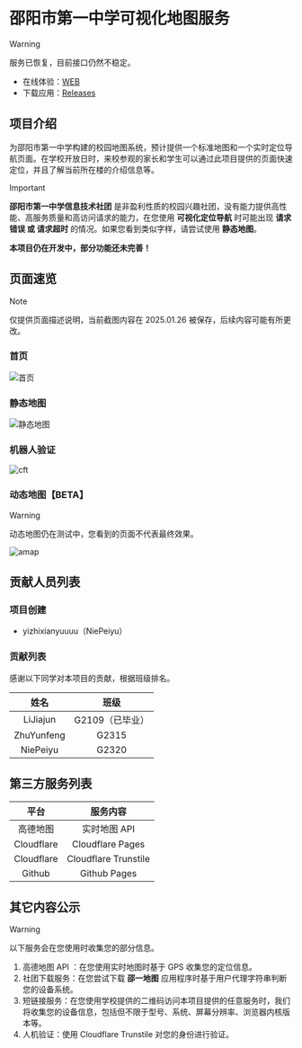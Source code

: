 # 邵阳市第一中学可视化地图服务

> [!WARNING]
> 服务已恢复，目前接口仍然不稳定。

- 在线体验：[WEB](https://sourl.cn/PB3VVL)
- 下载应用：[Releases](https://github.com/Sysyz-itcom/sysyz-gis/releases)

## 项目介绍
为邵阳市第一中学构建的校园地图系统，预计提供一个标准地图和一个实时定位导航页面。在学校开放日时，来校参观的家长和学生可以通过此项目提供的页面快速定位，并且了解当前所在楼的介绍信息等。

> [!IMPORTANT]
> **邵阳市第一中学信息技术社团** 是非盈利性质的校园兴趣社团，没有能力提供高性能、高服务质量和高访问请求的能力，在您使用 **可视化定位导航** 时可能出现 **请求错误 或 请求超时** 的情况。如果您看到类似字样，请尝试使用 **静态地图**。
>
> **本项目仍在开发中，部分功能还未完善！**

## 页面速览

> [!NOTE]
> 仅提供页面描述说明，当前截图内容在 2025.01.26 被保存，后续内容可能有所更改。

### 首页
![首页](./res/introd/index.jpeg)

### 静态地图
![静态地图](./res/img/b85596cb5e4064a09c93a9a6b55bcc9e.jpg)

### 机器人验证
![cft](./res/introd/cft.jpeg)

### 动态地图【BETA】
> [!WARNING]
> 动态地图仍在测试中，您看到的页面不代表最终效果。

![amap](./res/introd/amap.jpeg)


## 贡献人员列表
### 项目创建
- yizhixianyuuuu（NiePeiyu）
### 贡献列表
感谢以下同学对本项目的贡献，根据班级排名。

|姓名|班级|
|:---:|:---:|
|LiJiajun|G2109（已毕业）|
|ZhuYunfeng|G2315|
|NiePeiyu|G2320|

## 第三方服务列表
|平台|服务内容|
|:---:|:---:|
|高德地图|实时地图 API|
|Cloudflare|Cloudflare Pages|
|Cloudflare|Cloudflare Trunstile|
|Github|Github Pages|

## 其它内容公示
> [!WARNING]
> 以下服务会在您使用时收集您的部分信息。
> 1. 高德地图 API ：在您使用实时地图时基于 GPS 收集您的定位信息。
> 2. 社团下载服务：在您尝试下载 **邵一地图** 应用程序时基于用户代理字符串判断您的设备系统。
> 3. 短链接服务：在您使用学校提供的二维码访问本项目提供的任意服务时，我们将收集您的设备信息，包括但不限于型号、系统、屏幕分辨率、浏览器内核版本等。
> 4. 人机验证：使用 Cloudflare Trunstile 对您的身份进行验证。
